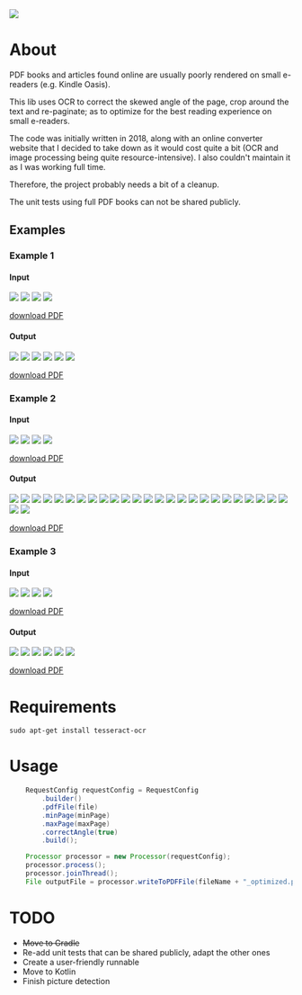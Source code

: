 <a href="https://paypal.me/benckx/2">
<img src="https://img.shields.io/badge/Donate-PayPal-green.svg"/>
</a>

# About

PDF books and articles found online are usually poorly rendered on small e-readers (e.g. Kindle Oasis).

This lib uses OCR to correct the skewed angle of the page, crop around the text and re-paginate; as to optimize
for the best reading experience on small e-readers.

The code was initially written in 2018, along with an online converter website that I decided to take down as it would
cost quite a bit (OCR and image processing being quite resource-intensive). I also couldn't maintain it as I was working
full time.

Therefore, the project probably needs a bit of a cleanup.

The unit tests using full PDF books can not be shared publicly.

## Examples

### Example 1

#### Input

<p float="left">
    <img src="thumbs/baudrillard_input_page_1.jpg"/>
    <img src="thumbs/baudrillard_input_page_2.jpg"/>
    <img src="thumbs/baudrillard_input_page_3.jpg"/>
    <img src="thumbs/baudrillard_input_page_4.jpg"/>
</p>

[download PDF](thumbs/baudrillard_extract.pdf)

#### Output

<p float="left">
    <img src="thumbs/baudrillard_output_page_1.jpg"/>
    <img src="thumbs/baudrillard_output_page_2.jpg"/>
    <img src="thumbs/baudrillard_output_page_3.jpg"/>
    <img src="thumbs/baudrillard_output_page_4.jpg"/>
    <img src="thumbs/baudrillard_output_page_5.jpg"/>
    <img src="thumbs/baudrillard_output_page_6.jpg"/>
</p>

[download PDF](thumbs/baudrillard_output.pdf)

### Example 2

#### Input

<p float="left">
    <img src="thumbs/edinburgh_input_page_1.jpg"/>
    <img src="thumbs/edinburgh_input_page_2.jpg"/>
    <img src="thumbs/edinburgh_input_page_3.jpg"/>
    <img src="thumbs/edinburgh_input_page_4.jpg"/>
</p>

[download PDF](thumbs/edinburgh_extract.pdf)

#### Output

<p float="left">
    <img src="thumbs/edinburgh_output_page_1.jpg"/>
    <img src="thumbs/edinburgh_output_page_2.jpg"/>
    <img src="thumbs/edinburgh_output_page_3.jpg"/>
    <img src="thumbs/edinburgh_output_page_4.jpg"/>
    <img src="thumbs/edinburgh_output_page_5.jpg"/>
    <img src="thumbs/edinburgh_output_page_6.jpg"/>
    <img src="thumbs/edinburgh_output_page_7.jpg"/>
    <img src="thumbs/edinburgh_output_page_8.jpg"/>
    <img src="thumbs/edinburgh_output_page_9.jpg"/>
    <img src="thumbs/edinburgh_output_page_10.jpg"/>
    <img src="thumbs/edinburgh_output_page_11.jpg"/>
    <img src="thumbs/edinburgh_output_page_12.jpg"/>
    <img src="thumbs/edinburgh_output_page_13.jpg"/>
    <img src="thumbs/edinburgh_output_page_14.jpg"/>
    <img src="thumbs/edinburgh_output_page_15.jpg"/>
    <img src="thumbs/edinburgh_output_page_16.jpg"/>
    <img src="thumbs/edinburgh_output_page_17.jpg"/>
    <img src="thumbs/edinburgh_output_page_18.jpg"/>
    <img src="thumbs/edinburgh_output_page_19.jpg"/>
    <img src="thumbs/edinburgh_output_page_20.jpg"/>
    <img src="thumbs/edinburgh_output_page_21.jpg"/>
    <img src="thumbs/edinburgh_output_page_22.jpg"/>
    <img src="thumbs/edinburgh_output_page_23.jpg"/>
    <img src="thumbs/edinburgh_output_page_24.jpg"/>
    <img src="thumbs/edinburgh_output_page_25.jpg"/>
    <img src="thumbs/edinburgh_output_page_26.jpg"/>
    <img src="thumbs/edinburgh_output_page_27.jpg"/>
</p>

[download PDF](thumbs/edinburgh_output.pdf)

### Example 3

#### Input

<p float="left">
    <img src="thumbs/ellul_input_page_1.jpg"/>
    <img src="thumbs/ellul_input_page_2.jpg"/>
    <img src="thumbs/ellul_input_page_3.jpg"/>
    <img src="thumbs/ellul_input_page_4.jpg"/>
</p>

[download PDF](thumbs/ellul_extract.pdf)

#### Output

<p float="left">
    <img src="thumbs/ellul_output_page_1.jpg"/>
    <img src="thumbs/ellul_output_page_2.jpg"/>
    <img src="thumbs/ellul_output_page_3.jpg"/>
    <img src="thumbs/ellul_output_page_4.jpg"/>
    <img src="thumbs/ellul_output_page_5.jpg"/>
    <img src="thumbs/ellul_output_page_6.jpg"/>
</p>

[download PDF](thumbs/ellul_output.pdf)

# Requirements

```shell
sudo apt-get install tesseract-ocr
```

# Usage

```java
    RequestConfig requestConfig = RequestConfig
        .builder()
        .pdfFile(file)
        .minPage(minPage)
        .maxPage(maxPage)
        .correctAngle(true)
        .build();

    Processor processor = new Processor(requestConfig);
    processor.process();
    processor.joinThread();
    File outputFile = processor.writeToPDFFile(fileName + "_optimized.pdf");
```

# TODO

* ~~Move to Gradle~~
* Re-add unit tests that can be shared publicly, adapt the other ones
* Create a user-friendly runnable
* Move to Kotlin
* Finish picture detection
